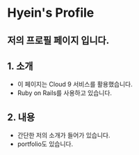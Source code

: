 # Hyein's Profile
저의 프로필 페이지 입니다.
---
## 1. 소개
- 이 페이지는 Cloud 9 서비스를 활용했습니다.
- Ruby on Rails를 사용하고 있습니다.

## 2. 내용
- 간단한 저의 소개가 들어가 있습니다.
- portfolio도 있습니다.